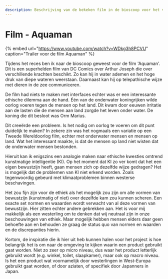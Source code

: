 ```yaml
---
description: Beschrijving van de bekeken film in de bioscoop voor het vak Inspiration.
---
```


# Film - Aquaman

{% embed url="https://www.youtube.com/watch?v=WDkg3h8PCVU" caption="Trailer voor de film Aquaman" %}

Tijdens het reces ben ik naar de bioscoop geweest voor de film 'Aquaman'. Dit is een superhelden film van DC Comics over Arthur Joseph die over verschillende krachten beschikt. Zo kan hij in water ademen en het hoge druk van diepe wateren weerstaan. Daarnaast kan hij op telepathische wijze met dieren in de zee communiceren. 

De film had niets te maken met interfaces echter was er een interessante ethische dilemma aan de hand. Één van de onderwater koningrijken wilde oorlog voeren tegen de mensen op het land. Dit kwam door eeuwen irritatie aan de lasten die de mensen aan land zorgde het leven onder water. De koning die dit besloot was Orm Marius. 

Dit creeërde een probleem. Is het nodig om oorlog te voeren om dit punt duidelijk te maken? In zekere zin was het nogmaals een variatie op een Tweede Wereldoorlog film, echter met onderwater mensen en mensen op land. Wat het interessant maakte, is dat de mensen op land niet wisten dat de onderwater mensen bestonden. 

Hieruit kan ik enigszins een analogie maken naar ethische kwesties omtrend kunstmatige intelligentie \(KI\). Op het moment dat KI zo ver komt dat het een eigen bewustzijn heeft, gaan mensen zich op dezelfde wijze gedragen? Het is mogelijk dat de problemen van KI niet erkend worden. Zoals tegenwoordig gebeurd met klimaatproblemen binnen westerse beschavingen. 

Het zou fijn zijn voor de ethiek als het mogelijk zou zijn om alle vormen van bewustzijn \(kunstmatig of niet\) over dezelfde kam zou kunnen scheren. Een exacte set normen en waaarden wordt verwacht van al deze vormen van bewustzijn. Hier zitten echter andere gebrekken aan. Het is voor mij makkelijk als een westerling om te denken dat wij neutraal zijn in onze beschouwingen van ethiek. Maar mogelijk hebben mensen elders daar geen behoefte aan en behouden ze graag de status quo van normen en waarden en de discrepanties hierin. 

Kortom, de inspiratie die ik hier uit heb kunnen halen voor het project is hoe belangrijk het is om naar de omgeving te kijken waarin een product gebruikt gaat worden. Niet zo zeer op micro niveau, dus waar het product letterlijk gebruikt wordt \(e.g. winkel, toilet, slaapkamer\), maar ook op macro niveau. Is het een product wat voornamelijk door westerlingen in West-Europa gebruikt gaat worden, of door aziaten, of specifiek door Japanners in Japan. 







